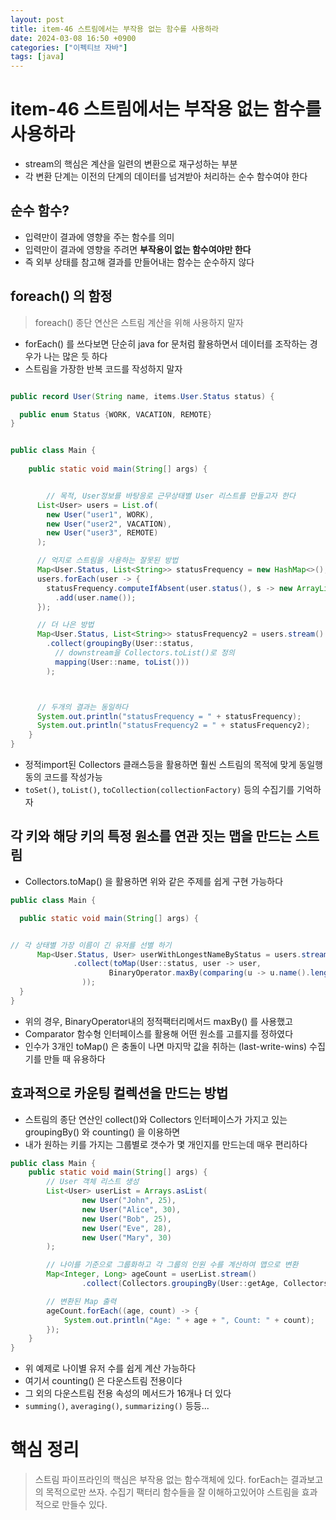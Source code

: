 ```yaml
---
layout: post
title: item-46 스트림에서는 부작용 없는 함수를 사용하라
date: 2024-03-08 16:50 +0900
categories: ["이펙티브 자바"]
tags: [java]
---
```


# item-46 스트림에서는 부작용 없는 함수를 사용하라

- stream의 핵심은 계산을 일련의 변환으로 재구성하는 부분
- 각 변환 단계는 이전의 단계의 데이터를 넘겨받아 처리하는 순수 함수여야 한다


## 순수 함수?
- 입력만이 결과에 영향을 주는 함수를 의미
- 입력만이 결과에 영향을 주려면 **부작용이 없는 함수여야만 한다**
- 즉 외부 상태를 참고해 결과를 만들어내는 함수는 순수하지 않다

## foreach() 의 함정
> foreach() 종단 연산은 스트림 계산을 위해 사용하지 말자

- forEach() 를 쓰다보면 단순히 java for 문처럼 활용하면서 데이터를 조작하는 경우가 나는 많은 듯 하다
- 스트림을 가장한 반복 코드를 작성하지 말자

```java

public record User(String name, items.User.Status status) {

  public enum Status {WORK, VACATION, REMOTE}
}


public class Main {
    
    public static void main(String[] args) {


        // 목적, User정보를 바탕응로 근무상태별 User 리스트를 만들고자 한다
      List<User> users = List.of(
        new User("user1", WORK),
        new User("user2", VACATION),
        new User("user3", REMOTE)
      );

      // 억지로 스트림을 사용하는 잘못된 방법
      Map<User.Status, List<String>> statusFrequency = new HashMap<>();
      users.forEach(user -> {
        statusFrequency.computeIfAbsent(user.status(), s -> new ArrayList<>())
          .add(user.name());
      });

      // 더 나은 방법
      Map<User.Status, List<String>> statusFrequency2 = users.stream()
        .collect(groupingBy(User::status,
          // downstream을 Collectors.toList()로 정의
          mapping(User::name, toList()))
        );



      // 두개의 결과는 동일하다
      System.out.println("statusFrequency = " + statusFrequency);
      System.out.println("statusFrequency2 = " + statusFrequency2);
    }
}

```

- 정적import된 Collectors 클래스등을 활용하면 훨씬 스트림의 목적에 맞게 동일행동의 코드를 작성가능
- `toSet()`, `toList()`, `toCollection(collectionFactory)` 등의 수집기를 기억하자


## 각 키와 해당 키의 특정 원소를 연관 짓는 맵을 만드는 스트림
- Collectors.toMap() 을 활용하면 위와 같은 주제를 쉽게 구현 가능하다

```java
public class Main {

  public static void main(String[] args) {


// 각 상태별 가장 이름이 긴 유저를 선별 하기
      Map<User.Status, User> userWithLongestNameByStatus = users.stream()
              .collect(toMap(User::status, user -> user,
                      BinaryOperator.maxBy(comparing(u -> u.name().length()))
                ));
  }
}
```
- 위의 경우, BinaryOperator내의 정적팩터리메서드 maxBy() 를 사용했고
- Comparator 함수형 인터페이스를 활용해 어떤 원소를 고를지를 정하였다
- 인수가 3개인 toMap() 은 충돌이 나면 마지막 값을 취하는 (last-write-wins) 수집기를 만들 때 유용하다


## 효과적으로 카운팅 컬렉션을 만드는 방법

- 스트림의 종단 연산인 collect()와 Collectors 인터페이스가 가지고 있는 groupingBy() 와 counting() 을 이용하면
- 내가 원하는 키를 가지는 그룹별로 갯수가 몇 개인지를 만드는데 매우 편리하다

```java
public class Main {
    public static void main(String[] args) {
        // User 객체 리스트 생성
        List<User> userList = Arrays.asList(
                new User("John", 25),
                new User("Alice", 30),
                new User("Bob", 25),
                new User("Eve", 28),
                new User("Mary", 30)
        );

        // 나이를 기준으로 그룹화하고 각 그룹의 인원 수를 계산하여 맵으로 변환
        Map<Integer, Long> ageCount = userList.stream()
                .collect(Collectors.groupingBy(User::getAge, Collectors.counting()));

        // 변환된 Map 출력
        ageCount.forEach((age, count) -> {
            System.out.println("Age: " + age + ", Count: " + count);
        });
    }
}

```
- 위 예제로 나이별 유저 수를 쉽게 계산 가능하다
- 여기서 counting() 은 다운스트림 전용이다
- 그 외의 다운스트림 전용 속성의 메서드가 16개나 더 있다
- `summing()`, `averaging()`, `summarizing()` 등등...


# 핵심 정리

> 스트림 파이프라인의 핵심은 부작용 없는 함수객체에 있다.
> forEach는 결과보고의 목적으로만 쓰자.
> 수집기 팩터리 함수들을 잘 이해하고있어야 스트림을 효과적으로 만들수 있다.


